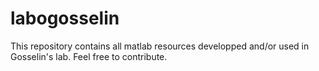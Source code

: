 # labogosselin
This repository contains all matlab resources developped and/or used in Gosselin's lab. Feel free to contribute. 
